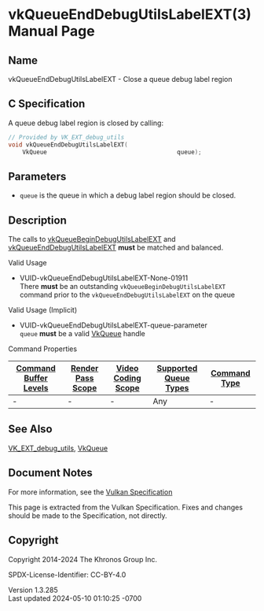 # vkQueueEndDebugUtilsLabelEXT(3) Manual Page

## Name

vkQueueEndDebugUtilsLabelEXT - Close a queue debug label region



## <a href="#_c_specification" class="anchor"></a>C Specification

A queue debug label region is closed by calling:

``` c
// Provided by VK_EXT_debug_utils
void vkQueueEndDebugUtilsLabelEXT(
    VkQueue                                     queue);
```

## <a href="#_parameters" class="anchor"></a>Parameters

- `queue` is the queue in which a debug label region should be closed.

## <a href="#_description" class="anchor"></a>Description

The calls to
[vkQueueBeginDebugUtilsLabelEXT](https://registry.khronos.org/vulkan/specs/1.3-extensions/man/html/vkQueueBeginDebugUtilsLabelEXT.html)
and [vkQueueEndDebugUtilsLabelEXT](https://registry.khronos.org/vulkan/specs/1.3-extensions/man/html/vkQueueEndDebugUtilsLabelEXT.html)
**must** be matched and balanced.

Valid Usage

- <a href="#VUID-vkQueueEndDebugUtilsLabelEXT-None-01911"
  id="VUID-vkQueueEndDebugUtilsLabelEXT-None-01911"></a>
  VUID-vkQueueEndDebugUtilsLabelEXT-None-01911  
  There **must** be an outstanding `vkQueueBeginDebugUtilsLabelEXT`
  command prior to the `vkQueueEndDebugUtilsLabelEXT` on the queue

Valid Usage (Implicit)

- <a href="#VUID-vkQueueEndDebugUtilsLabelEXT-queue-parameter"
  id="VUID-vkQueueEndDebugUtilsLabelEXT-queue-parameter"></a>
  VUID-vkQueueEndDebugUtilsLabelEXT-queue-parameter  
  `queue` **must** be a valid [VkQueue](https://registry.khronos.org/vulkan/specs/1.3-extensions/man/html/VkQueue.html) handle

Command Properties

| [Command Buffer Levels](#VkCommandBufferLevel) | [Render Pass Scope](#vkCmdBeginRenderPass) | [Video Coding Scope](#vkCmdBeginVideoCodingKHR) | [Supported Queue Types](#VkQueueFlagBits) | [Command Type](#fundamentals-queueoperation-command-types) |
|------------------------------------------------|--------------------------------------------|-------------------------------------------------|-------------------------------------------|------------------------------------------------------------|
| \-                                             | \-                                         | \-                                              | Any                                       | \-                                                         |

## <a href="#_see_also" class="anchor"></a>See Also

[VK_EXT_debug_utils](https://registry.khronos.org/vulkan/specs/1.3-extensions/man/html/VK_EXT_debug_utils.html), [VkQueue](https://registry.khronos.org/vulkan/specs/1.3-extensions/man/html/VkQueue.html)

## <a href="#_document_notes" class="anchor"></a>Document Notes

For more information, see the <a
href="https://registry.khronos.org/vulkan/specs/1.3-extensions/html/vkspec.html#vkQueueEndDebugUtilsLabelEXT"
target="_blank" rel="noopener">Vulkan Specification</a>

This page is extracted from the Vulkan Specification. Fixes and changes
should be made to the Specification, not directly.

## <a href="#_copyright" class="anchor"></a>Copyright

Copyright 2014-2024 The Khronos Group Inc.

SPDX-License-Identifier: CC-BY-4.0

Version 1.3.285  
Last updated 2024-05-10 01:10:25 -0700
